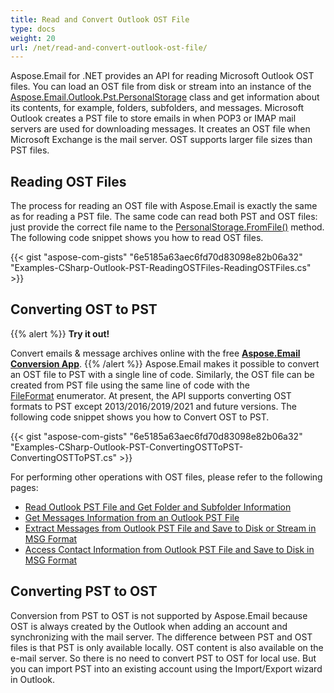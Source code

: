 ```yaml
---
title: Read and Convert Outlook OST File
type: docs
weight: 20
url: /net/read-and-convert-outlook-ost-file/
---
```



Aspose.Email for .NET provides an API for reading Microsoft Outlook OST files. You can load an OST file from disk or stream into an instance of the [Aspose.Email.Outlook.Pst.PersonalStorage](https://apireference.aspose.com/email/net/aspose.email.storage.pst/personalstorage) class and get information about its contents, for example, folders, subfolders, and messages. Microsoft Outlook creates a PST file to store emails in when POP3 or IMAP mail servers are used for downloading messages. It creates an OST file when Microsoft Exchange is the mail server. OST supports larger file sizes than PST files.
## **Reading OST Files**
The process for reading an OST file with Aspose.Email is exactly the same as for reading a PST file. The same code can read both PST and OST files: just provide the correct file name to the [PersonalStorage.FromFile()](https://apireference.aspose.com/email/net/aspose.email.storage.pst/personalstorage/methods/fromfile/index) method. The following code snippet shows you how to read OST files.



{{< gist "aspose-com-gists" "6e5185a63aec6fd70d83098e82b06a32" "Examples-CSharp-Outlook-PST-ReadingOSTFiles-ReadingOSTFiles.cs" >}}
## **Converting OST to PST**

{{% alert %}}
**Try it out!**

Convert emails & message archives online with the free [**Aspose.Email Conversion App**](https://products.aspose.app/email/Conversion).
{{% /alert %}}
Aspose.Email makes it possible to convert an OST file to PST with a single line of code. Similarly, the OST file can be created from PST file using the same line of code with the [FileFormat](https://apireference.aspose.com/email/net/aspose.email.storage.pst/fileformat) enumerator. At present, the API supports converting OST formats to PST except 2013/2016/2019/2021 and future versions. The following code snippet shows you how to Convert OST to PST.



{{< gist "aspose-com-gists" "6e5185a63aec6fd70d83098e82b06a32" "Examples-CSharp-Outlook-PST-ConvertingOSTToPST-ConvertingOSTToPST.cs" >}}



For performing other operations with OST files, please refer to the following pages:

- [Read Outlook PST File and Get Folder and Subfolder Information](/email/net/read-outlook-pst-file-and-get-folders-and-subfolders-information/)
- [Get Messages Information from an Outlook PST File](/email/net/working-with-messages-in-a-pst-file/#get-messages-information-from-an-outlook-pst-file)
- [Extract Messages from Outlook PST File and Save to Disk or Stream in MSG Format](/email/net/working-with-messages-in-a-pst-file/#extracting-messages-form-pst-files)
- [Access Contact Information from Outlook PST File and Save to Disk in MSG Format](/email/net/working-with-contacts-in-pst-file/#save-contacts-information-from-pst-file-in-msg-format)

## **Converting PST to OST**

Conversion from PST to OST is not supported by Aspose.Email because OST is always created by the Outlook when adding an account and synchronizing with the mail server.
The difference between PST and OST files is that PST is only available locally. OST content is also available on the e-mail server.
So there is no need to convert PST to OST for local use.
But you can import PST into an existing account using the Import/Export wizard in Outlook.
